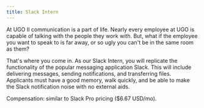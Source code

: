 ```yaml
---
title: Slack Intern
---
```


At UGO II communication is a part of life. Nearly every employee at UGO is capable of talking with the people they work with. But, what if the employee you want to speak to is far away, or so ugly you can't be in the same room as them?

That's where you come in. As our Slack Intern, you will replicate the functionality of the popular messaging application Slack. This will include delivering messages, sending notifications, and transferring files. Applicants must have a good memory, walk quickly, and be able to make the Slack notification noise with no external aids.

Compensation: similar to Slack Pro pricing ($6.67 USD/mo).
